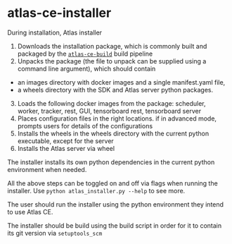# atlas-ce-installer

During installation, Atlas installer 

1. Downloads the installation package, which is commonly built and packaged by the [`atlas-ce-build`](https://github.com/DeepLearni/atlas-ce-build) build pipeline
2. Unpacks the package (the file to unpack can be supplied using a command line argument), which should contain
  * an images directory with docker images and a single manifest.yaml file,
  * a wheels directory with the SDK and Atlas server python packages.
3. Loads the following docker images from the package: scheduler, worker, tracker, rest, GUI, tensorboard rest, tensorboard server
4. Places configuration files in the right locations. if in advanced mode, prompts users for details of the configurations
5. Installs the wheels in the wheels directory with the current python executable, except for the server
6. Installs the Atlas server via wheel

The installer installs its own python dependencies in the current python environment when needed.

All the above steps can be toggled on and off via flags when running the installer. Use `python atlas_installer.py --help` to see more.

The user should run the installer using the python environment they intend to use Atlas CE.

The installer should be build using the build script in order for it to contain its git version via `setuptools_scm`
